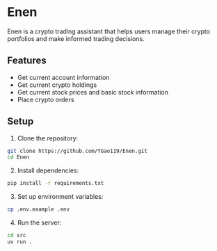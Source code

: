 # Enen

Enen is a crypto trading assistant that helps users manage their crypto portfolios and make informed trading decisions.

## Features

- Get current account information
- Get current crypto holdings
- Get current stock prices and basic stock information
- Place crypto orders

## Setup

1. Clone the repository:
```bash
git clone https://github.com/YGao119/Enen.git
cd Enen
```

2. Install dependencies:
```bash
pip install -r requirements.txt
```

3. Set up environment variables:
```bash
cp .env.example .env
```

4. Run the server:
```bash
cd src
uv run .
```
